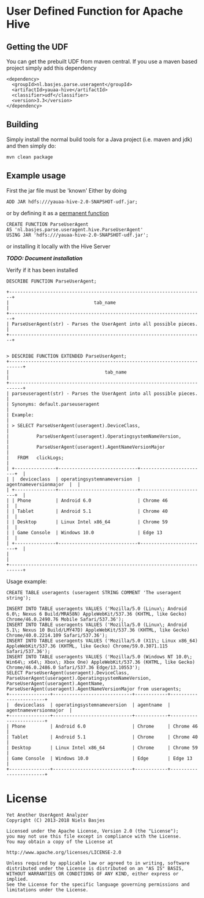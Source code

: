 # User Defined Function for Apache Hive

## Getting the UDF
You can get the prebuilt UDF from maven central.
If you use a maven based project simply add this dependency

    <dependency>
      <groupId>nl.basjes.parse.useragent</groupId>
      <artifactId>yauaa-hive</artifactId>
      <classifier>udf</classifier>
      <version>3.3</version>
    </dependency>

## Building
Simply install the normal build tools for a Java project (i.e. maven and jdk) and then simply do:

    mvn clean package

## Example usage

First the jar file must be 'known'
Either by doing 

    ADD JAR hdfs:///yauaa-hive-2.0-SNAPSHOT-udf.jar;

or by defining it as a [permanent function](https://cwiki.apache.org/confluence/display/Hive/LanguageManual+DDL#LanguageManualDDL-PermanentFunctions) 

    CREATE FUNCTION ParseUserAgent 
    AS 'nl.basjes.parse.useragent.hive.ParseUserAgent' 
    USING JAR 'hdfs:///yauaa-hive-2.0-SNAPSHOT-udf.jar';

or installing it locally with the Hive Server

***TODO: Document installation*** 

Verify if it has been installed

    DESCRIBE FUNCTION ParseUserAgent;

    +-----------------------------------------------------------------------+
    |                               tab_name                                |
    +-----------------------------------------------------------------------+
    | ParseUserAgent(str) - Parses the UserAgent into all possible pieces.  |
    +-----------------------------------------------------------------------+


    > DESCRIBE FUNCTION EXTENDED ParseUserAgent;
    +---------------------------------------------------------------------------+
    |                                   tab_name                                |
    +---------------------------------------------------------------------------+
    | parseuseragent(str) - Parses the UserAgent into all possible pieces.      |
    | Synonyms: default.parseuseragent                                          |
    | Example:                                                                  |
    | > SELECT ParseUserAgent(useragent).DeviceClass,                           |
    |          ParseUserAgent(useragent).OperatingsystemNameVersion,            |
    |          ParseUserAgent(useragent).AgentNameVersionMajor                  |
    |   FROM   clickLogs;                                                       |
    | +---------------+-----------------------------+------------------------+  |
    | |  deviceclass  | operatingsystemnameversion  | agentnameversionmajor  |  |
    | +---------------+-----------------------------+------------------------+  |
    | | Phone         | Android 6.0                 | Chrome 46              |  |
    | | Tablet        | Android 5.1                 | Chrome 40              |  |
    | | Desktop       | Linux Intel x86_64          | Chrome 59              |  |
    | | Game Console  | Windows 10.0                | Edge 13                |  |
    | +---------------+-----------------------------+------------------------+  |
    |                                                                           |
    +---------------------------------------------------------------------------+

Usage example:

    CREATE TABLE useragents (useragent STRING COMMENT 'The useragent string');

    INSERT INTO TABLE useragents VALUES ('Mozilla/5.0 (Linux\; Android 6.0\; Nexus 6 Build/MRA58N) AppleWebKit/537.36 (KHTML, like Gecko) Chrome/46.0.2490.76 Mobile Safari/537.36');
    INSERT INTO TABLE useragents VALUES ('Mozilla/5.0 (Linux\; Android 5.1\; Nexus 10 Build/LMY47D) AppleWebKit/537.36 (KHTML, like Gecko) Chrome/40.0.2214.109 Safari/537.36');
    INSERT INTO TABLE useragents VALUES ('Mozilla/5.0 (X11\; Linux x86_64) AppleWebKit/537.36 (KHTML, like Gecko) Chrome/59.0.3071.115 Safari/537.36');
    INSERT INTO TABLE useragents VALUES ('Mozilla/5.0 (Windows NT 10.0\; Win64\; x64\; Xbox\; Xbox One) AppleWebKit/537.36 (KHTML, like Gecko) Chrome/46.0.2486.0 Safari/537.36 Edge/13.10553'); 
    SELECT ParseUserAgent(useragent).DeviceClass, ParseUserAgent(useragent).OperatingsystemNameVersion, ParseUserAgent(useragent).AgentName, ParseUserAgent(useragent).AgentNameVersionMajor from useragents;
    +---------------+-----------------------------+------------+------------------------+
    |  deviceclass  | operatingsystemnameversion  | agentname  | agentnameversionmajor  |
    +---------------+-----------------------------+------------+------------------------+
    | Phone         | Android 6.0                 | Chrome     | Chrome 46              |
    | Tablet        | Android 5.1                 | Chrome     | Chrome 40              |
    | Desktop       | Linux Intel x86_64          | Chrome     | Chrome 59              |
    | Game Console  | Windows 10.0                | Edge       | Edge 13                |
    +---------------+-----------------------------+------------+------------------------+


License
=======
    Yet Another UserAgent Analyzer
    Copyright (C) 2013-2018 Niels Basjes

    Licensed under the Apache License, Version 2.0 (the "License");
    you may not use this file except in compliance with the License.
    You may obtain a copy of the License at

    http://www.apache.org/licenses/LICENSE-2.0

    Unless required by applicable law or agreed to in writing, software
    distributed under the License is distributed on an "AS IS" BASIS,
    WITHOUT WARRANTIES OR CONDITIONS OF ANY KIND, either express or implied.
    See the License for the specific language governing permissions and
    limitations under the License.
